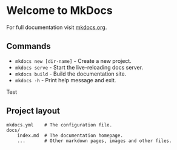 # Welcome to MkDocs

For full documentation visit [mkdocs.org](https://www.mkdocs.org).

## Commands

* `mkdocs new [dir-name]` - Create a new project.
* `mkdocs serve` - Start the live-reloading docs server.
* `mkdocs build` - Build the documentation site.
* `mkdocs -h` - Print help message and exit.

Test

## Project layout

    mkdocs.yml    # The configuration file.
    docs/
        index.md  # The documentation homepage.
        ...       # Other markdown pages, images and other files.
